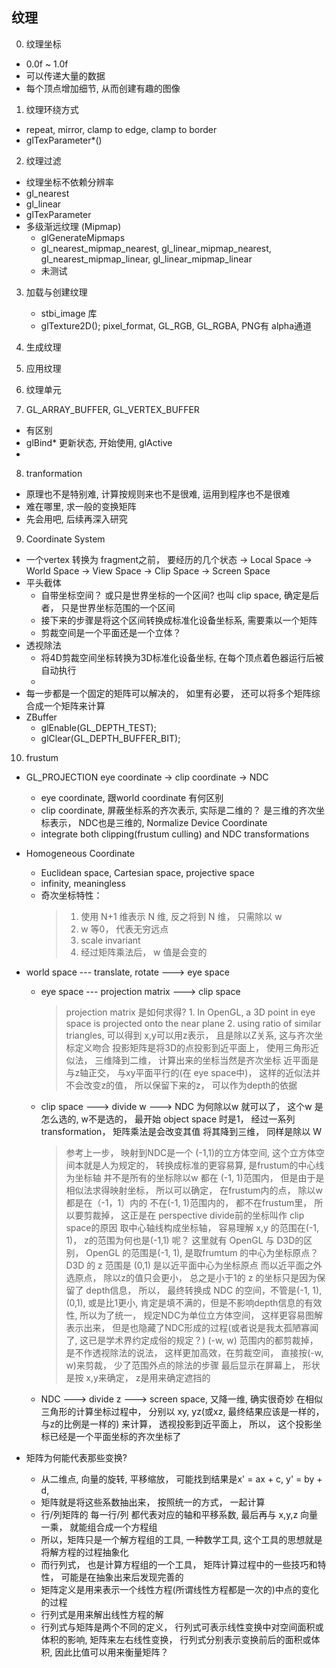 
## 纹理
0. 纹理坐标
- 0.0f ~ 1.0f
- 可以传递大量的数据
- 每个顶点增加细节, 从而创建有趣的图像

1. 纹理环绕方式
- repeat, mirror, clamp to edge, clamp to border
- glTexParameter*()

2. 纹理过滤
- 纹理坐标不依赖分辨率
- gl_nearest
- gl_linear
- glTexParameter
- 多级渐远纹理 (Mipmap)  
    * glGenerateMipmaps
    * gl_nearest_mipmap_nearest, gl_linear_mipmap_nearest, gl_nearest_mipmap_linear, gl_linear_mipmap_linear
    * 未测试

3. 加载与创建纹理
    * stbi_image 库
    * glTexture2D();  pixel_format, GL_RGB, GL_RGBA, PNG有 alpha通道
4. 生成纹理
5. 应用纹理
6. 纹理单元

7. GL_ARRAY_BUFFER, GL_VERTEX_BUFFER
- 有区别
- glBind* 更新状态, 开始使用, glActive
- 

8. tranformation
- 原理也不是特别难, 计算按规则来也不是很难, 运用到程序也不是很难
- 难在哪里, 求一般的变换矩阵
- 先会用吧, 后续再深入研究

9. Coordinate System
- 一个vertex 转换为 fragment之前， 要经历的几个状态
    -> Local Space -> World Space -> View  Space -> Clip Space -> Screen Space
- 平头截体 
    * 自带坐标空间？  或只是世界坐标的一个区间? 也叫 clip space, 确定是后者， 只是世界坐标范围的一个区间
    * 接下来的步骤是将这个区间转换成标准化设备坐标系, 需要乘以一个矩阵
    * 剪裁空间是一个平面还是一个立体？
- 透视除法
    * 将4D剪裁空间坐标转换为3D标准化设备坐标, 在每个顶点着色器运行后被自动执行
    * 
- 每一步都是一个固定的矩阵可以解决的， 如里有必要， 还可以将多个矩阵综合成一个矩阵来计算
- ZBuffer
    * glEnable(GL_DEPTH_TEST);
    * glClear(GL_DEPTH_BUFFER_BIT);

10. frustum
- GL_PROJECTION
    eye coordinate -> clip coordinate -> NDC
    * eye coordinate, 跟world coordinate 有何区别
    * clip coordinate, 屏蔽坐标系的齐次表示, 实际是二维的？
        是三维的齐次坐标表示， NDC也是三维的, Normalize Device Coordinate
    * integrate both clipping(frustum culling) and NDC transformations

- Homogeneous Coordinate
    * Euclidean space, Cartesian space, projective space
    * infinity, meaningless
    * 奇次坐标特性：
        > 1. 使用 N+1 维表示 N 维, 反之将到 N 维， 只需除以 w
        > 2. w 等0， 代表无穷远点
        > 3. scale invariant
        > 4. 经过矩阵乘法后， w 值是会变的

- world space --- translate, rotate ---> eye space
    * eye space --- projection matrix ---> clip space
        > projection matrix 是如何求得?
            1. In OpenGL, a 3D point in eye space is projected onto the near plane
            2. using ratio of similar triangles, 可以得到 x,y可以用z表示， 且是除以Z关系, 这与齐次坐标定义吻合
        > 投影矩阵是将3D的点投影到近平面上， 使用三角形近似法， 三维降到二维， 计算出来的坐标当然是齐次坐标
        > 近平面是与z轴正交， 与xy平面平行的(在 eye space中)， 这样的近似法并不会改变z的值， 所以保留下来的z， 可以作为depth的依据
    * clip space ---> divide w ---> NDC
        为何除以w 就可以了， 这个w 是怎么选的, w不是选的， 最开始 object space 时是1， 经过一系列transformation， 矩阵乘法是会改变其值
        将其降到三维， 同样是除以 W
        > 参考上一步， 映射到NDC是一个 (-1,1)的立方体空间, 这个立方体空间本就是人为规定的， 转换成标准的更容易算, 是frustum的中心线为坐标轴
        > 并不是所有的坐标除以w 都在 (-1, 1)范围内， 但是由于是相似法求得映射坐标， 所以可以确定， 在frustum内的点， 除以w都是在（-1，1）内的
        > 不在(-1, 1)范围内的， 都不在frustum里， 所以要剪裁掉， 这正是在 perspective divide前的坐标叫作 clip space的原因
            取中心轴线构成坐标轴， 容易理解 x,y 的范围在(-1, 1)， z的范围为何也是(-1,1) 呢？ 
            这里就有 OpenGL 与 D3D的区别， OpenGL 的范围是(-1, 1), 是取frumtum 的中心为坐标原点？ D3D 的 z 范围是 (0,1) 是以近平面中心为坐标原点
            而以近平面之外选原点， 除以z的值只会更小， 总之是小于1的
        > z 的坐标只是因为保留了 depth信息， 所以， 最终转换成 NDC 的空间，不管是(-1, 1), (0,1), 或是比1更小,  肯定是填不满的，但是不影响depth信息的有效性, 所以为了统一， 规定NDC为单位立方体空间， 这样更容易图解表示出来， 但是也隐藏了NDC形成的过程(或者说是我太孤陋寡闻了, 这已是学术界约定成俗的规定？)
        > (-w, w) 范围内的都剪裁掉， 是不作透视除法的说法， 这样更加高效，在剪裁空间， 直接按(-w, w)来剪裁， 少了范围外点的除法的步骤
            最后显示在屏幕上， 形状是按 x,y来确定， z是用来确定遮挡的
    * NDC ---> divide z ---> screen space, 又降一维, 确实很奇妙
        在相似三角形的计算坐标过程中， 分别以 xy, yz(或xz, 最终结果应该是一样的，与z的比例是一样的) 来计算， 透视投影到近平面上， 所以， 这个投影坐标已经是一个平面坐标的齐次坐标了

- 矩阵为何能代表那些变换?
    * 从二维点, 向量的旋转, 平移缩放， 可能找到结果是x' = ax + c, y' = by + d, 
    * 矩阵就是将这些系数抽出来， 按照统一的方式， 一起计算
    * 行/列矩阵的 每一行/列 都代表对应的轴和平移系数, 最后再与 x,y,z 向量一乘， 就能组合成一个方程组
    * 所以，矩阵只是一个解方程组的工具, 一种数学工具, 这个工具的思想就是将解方程的过程抽象化
    * 而行列式， 也是计算方程组的一个工具， 矩阵计算过程中的一些技巧和特性， 可能是在抽象出来后发现完善的
    * 矩阵定义是用来表示一个线性方程(所谓线性方程都是一次的)中点的变化的过程
    * 行列式是用来解出线性方程的解
    * 行列式与矩阵是两个不同的定义， 行列式可表示线性变换中对空间面积或体积的影响, 矩阵来左右线性变换， 行列式分别表示变换前后的面积或体积, 因此比值可以用来衡量矩阵？
    
